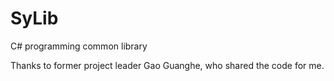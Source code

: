 SyLib
=====

C# programming common library

Thanks to former project leader Gao Guanghe, who shared the code for me.
